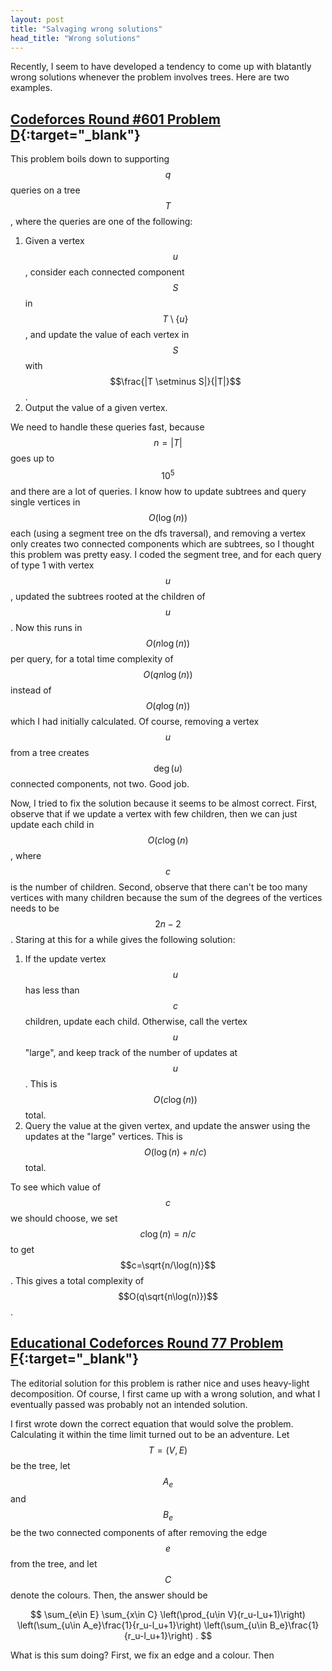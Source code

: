 ```yaml
---
layout: post
title: "Salvaging wrong solutions"
head_title: "Wrong solutions"
---
```


Recently, I seem to have developed a tendency to come up with blatantly wrong solutions whenever the
problem involves trees. Here are two examples.

## [Codeforces Round #601 Problem D][D]{:target="_blank"}

This problem boils down to supporting $$q$$ queries on a tree $$T$$, where the queries are one
of the following:

1. Given a vertex $$u$$, consider each connected component $$S$$ in $$T \setminus \{u\}$$, and
	 update the value of each vertex in $$S$$ with $$\frac{|T \setminus S|}{|T|}$$.
2. Output the value of a given vertex.

We need to handle these queries fast, because $$n=|T|$$ goes up to $$10^5$$ and there are a lot of
queries. I know how to update subtrees and query single vertices in $$O(\log(n))$$ each (using a
segment tree on the dfs traversal), and removing a vertex only creates two connected components
which are subtrees, so I thought this problem was pretty easy. I coded the segment tree, and for
each query of type 1 with vertex $$u$$, updated the subtrees rooted at the children of $$u$$. Now
this runs in $$O(n\log(n))$$ per query, for a total time complexity of $$O(qn\log(n))$$ instead of
$$O(q\log(n))$$ which I had initially calculated. Of course, removing a vertex $$u$$ from a tree
creates $$\deg(u)$$ connected components, not two. Good job.

Now, I tried to fix the solution because it seems to be almost correct. First, observe that if we
update a vertex with few children, then we can just update each child in $$O(c\log(n)$$, where $$c$$
is the number of children. Second, observe that there can't be too many vertices with many children
because the sum of the degrees of the vertices needs to be $$2n-2$$. Staring at this for a while
gives the following solution:

1. If the update vertex $$u$$ has less than $$c$$ children, update each child. Otherwise, call the
	 vertex $$u$$ "large", and keep track of the number of updates at $$u$$. This is $$O(c\log(n))$$
	 total.
2. Query the value at the given vertex, and update the answer using the updates at the "large"
	 vertices. This is $$O(\log(n)+n/c)$$ total.

To see which value of $$c$$ we should choose, we set $$c\log(n) = n/c$$ to get
$$c=\sqrt{n/\log(n)}$$. This gives a total complexity of $$O(q\sqrt{n\log(n)})$$.

## [Educational Codeforces Round 77 Problem F][F]{:target="_blank"}

The editorial solution for this problem is rather nice and uses heavy-light decomposition. Of
course, I first came up with a wrong solution, and what I eventually passed was probably not an
intended solution.

I first wrote down the correct equation that would solve the problem. Calculating it within the time
limit turned out to be an adventure. Let $$T=(V,E)$$ be the tree, let $$A_e$$ and $$B_e$$ be the two
connected components of after removing the edge $$e$$ from the tree, and let $$C$$ denote the
colours. Then, the answer should be

$$ \sum_{e\in E} \sum_{x\in C} \left(\prod_{u\in V}(r_u-l_u+1)\right)
\left(\sum_{u\in A_e}\frac{1}{r_u-l_u+1}\right) \left(\sum_{u\in B_e}\frac{1}{r_u-l_u+1}\right) . $$

What is this sum doing? First, we fix an edge and a colour. Then 

[D]: https://codeforces.com/contest/1254/problem/D
[F]: https://codeforces.com/contest/1260/problem/F
